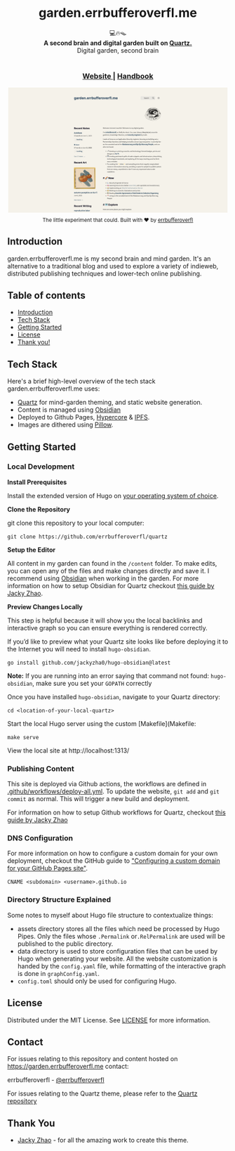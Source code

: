 <h1 align="center">garden.errbufferoverfl.me</h1>

<div align="center">
  💻🔥🪤
</div>
<div align="center">
  <strong>A second brain and digital garden built on <a href="https://quartz.jzhao.xyz/">Quartz.</a></strong>
</div>
<div align="center">
  Digital garden, second brain
</div>
<br />

<div align="center">
  <!-- Stability -->
  <!-- Build Status -->
  <!-- Test Coverage --> 
  <!-- Downloads -->
  <!-- Standard -->
</div>

<div align="center">
  <h3>
    <a href="https://garden.errbufferoverfl.me">
      Website
    </a>
    <span> | </span>
    <a href="https://garden.errbufferoverfl.me">
      Handbook
    </a>
  </h3>
</div>

<div align="center">
  <img src="https://github.com/errbufferoverfl/garden.errbufferoverfl.me/blob/dae58c0d36c388d5132bb5a45c37987ae3814033/screenshot.png" width="500"><br>
  <sub>The little experiment that could. Built with ❤︎ by
  <a href="https://twitter.com/errbufferoverfl">errbufferoverfl</a>
</div>

## Introduction

garden.errbufferoverfl.me is my second brain and mind garden. It's an alternative to a traditional blog and used to explore a variety of indieweb, distributed publishing techniques and lower-tech online publishing. 

## Table of contents

- [Introduction](#introduction)
- [Tech Stack](#tech-stack)
- [Getting Started](#getting-started)
- [License](#license)
- [Thank you!](#thank-you)

## Tech Stack 

Here's a brief high-level overview of the tech stack garden.errbufferoverfl.me uses:

- [Quartz](https://github.com/jackyzha0/quartz) for mind-garden theming, and static website generation.
- Content is managed using [Obsidian](https://obsidian.md/)
- Deployed to Github Pages, [Hypercore](https://docs.holepunch.to/) & [IPFS](https://en.wikipedia.org/wiki/InterPlanetary_File_System).
- Images are dithered using [Pillow](https://pillow.readthedocs.io/en/stable/).

## Getting Started

### Local Development

<!-- GETTING STARTED -->

**Install Prerequisites**

Install the extended version of Hugo on [your operating system of choice](https://gohugo.io/installation/).

**Clone the Repository**

git clone this repository to your local computer:

```shell
git clone https://github.com/errbufferoverfl/quartz
```

**Setup the Editor**

All content in my garden can found in the `/content` folder. To make edits, you can open any of the files and make changes
directly and save it. I recommend using [Obsidian](https://obsidian.md/) when working in the garden. For more information
on how to setup Obsidian for Quartz checkout [this guide by Jacky Zhao](https://quartz.jzhao.xyz/notes/obsidian/).

**Preview Changes Locally**

This step is helpful because it will show you the local backlinks and interactive graph so you can ensure everything is
rendered correctly.

If you’d like to preview what your Quartz site looks like before deploying it to the Internet you will need to install
`hugo-obsidian`.

```shell
go install github.com/jackyzha0/hugo-obsidian@latest
```

**Note:** If you are running into an error saying that command not found: `hugo-obsidian`, make sure you set your 
`GOPATH` correctly

Once you have installed `hugo-obsidian`, navigate to your Quartz directory:

```shell
cd <location-of-your-local-quartz>
```

Start the local Hugo server using the custom [Makefile](Makefile:

```shell
make serve
```

View the local site at http://localhost:1313/

### Publishing Content

This site is deployed via Github actions, the workflows are defined in [.github/workflows/deploy-all.yml](.github/workflows/deploy-all.yml). To update the website,
`git add` and `git commit` as normal. This will trigger a new build and deployment.

For information on how to setup Github workflows for Quartz, checkout [this guide by Jacky Zhao](https://quartz.jzhao.xyz/notes/hosting/)

### DNS Configuration

For more information on how to configure a custom domain for your own deployment, checkout the GitHub guide to ["Configuring a custom domain for your GitHub Pages site"](https://docs.github.com/en/pages/configuring-a-custom-domain-for-your-github-pages-site).

```text
CNAME <subdomain> <username>.github.io
```

### Directory Structure Explained

Some notes to myself about Hugo file structure to contextualize things:
- assets directory stores all the files which need be processed by Hugo Pipes. Only the files whose `.Permalink` or`.RelPermalink` are used will be published to the public directory.
- data directory is used to store configuration files that can be used by Hugo when generating your website. All the website customization is handed by the `config.yaml` file, while formatting of the interactive graph is done in `graphConfig.yaml`.
- `config.toml` should only be used for configuring Hugo.

<!-- LICENSE -->

## License

Distributed under the MIT License. See [LICENSE](LICENSE.txt) for more information.

<!-- CONTACT -->

## Contact

For issues relating to this repository and content hosted on https://garden.errbufferoverfl.me contact:

errbufferoverfl - [@errbufferoverfl](https://twitter.com/errbufferoverfl)

For issues relating to the Quartz theme, please refer to the [Quartz repository](https://github.com/jackyzha0/quartz)

<!-- THANK YOU -->

## Thank You

* [Jacky Zhao](https://github.com/jackyzha0/) - for all the amazing work to create this theme.

<!-- MARKDOWN LINKS & IMAGES -->
<!-- https://www.markdownguide.org/basic-syntax/#reference-style-links -->

[contributors-shield]: https://img.shields.io/github/contributors/errbufferoverfl/garden.errbufferoverfl.me.svg?style=flat-square

[contributors-url]: https://github.com/errbufferoverfl/garden.errbufferoverfl.me/graphs/contributors

[forks-shield]: https://img.shields.io/github/forks/errbufferoverfl/garden.errbufferoverfl.me.svg?style=flat-square

[forks-url]: https://github.com/errbufferoverfl/garden.errbufferoverfl.me/network/members

[stars-shield]: https://img.shields.io/github/stars/errbufferoverfl/garden.errbufferoverfl.me.svg?style=flat-square

[stars-url]: https://github.com/errbufferoverfl/garden.errbufferoverfl.me/stargazers

[license-shield]: https://img.shields.io/github/license/errbufferoverfl/garden.errbufferoverfl.me.svg?style=flat-square

[license-url]: https://github.com/errbufferoverfl/garden.errbufferoverfl.me/blob/master/LICENSE.txt

[product-screenshot]: screenshot.png
